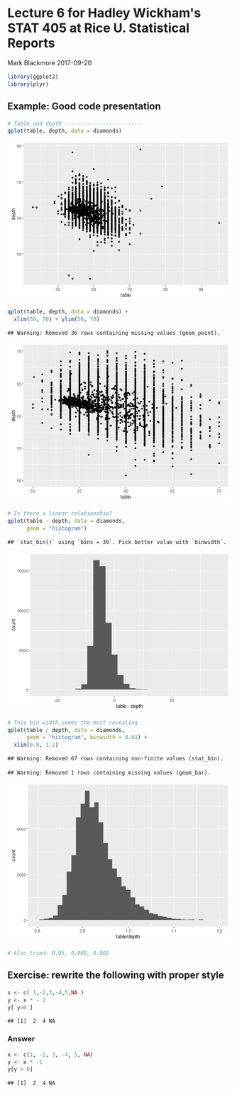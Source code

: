 Lecture 6 for Hadley Wickham's STAT 405 at Rice U. Statistical Reports
================
Mark Blackmore
2017-09-20

``` r
library(ggplot2)
library(plyr)
```

Example: Good code presentation
-------------------------------

``` r
# Table and depth -------------------------
qplot(table, depth, data = diamonds)
```

![](06_hadley_stat405_rice_files/figure-markdown_github-ascii_identifiers/unnamed-chunk-2-1.png)

``` r
qplot(table, depth, data = diamonds) +
  xlim(50, 70) + ylim(50, 70)
```

    ## Warning: Removed 36 rows containing missing values (geom_point).

![](06_hadley_stat405_rice_files/figure-markdown_github-ascii_identifiers/unnamed-chunk-2-2.png)

``` r
# Is there a linear relationship?
qplot(table - depth, data = diamonds,
      geom = "histogram")
```

    ## `stat_bin()` using `bins = 30`. Pick better value with `binwidth`.

![](06_hadley_stat405_rice_files/figure-markdown_github-ascii_identifiers/unnamed-chunk-2-3.png)

``` r
# This bin width seems the most revealing
qplot(table / depth, data = diamonds,
      geom = "histogram", binwidth = 0.01) +
  xlim(0.8, 1.2)
```

    ## Warning: Removed 67 rows containing non-finite values (stat_bin).

    ## Warning: Removed 1 rows containing missing values (geom_bar).

![](06_hadley_stat405_rice_files/figure-markdown_github-ascii_identifiers/unnamed-chunk-2-4.png)

``` r
# Also tried: 0.05, 0.005, 0.002
```

Exercise: rewrite the following with proper style
-------------------------------------------------

``` r
x <- c( 1,-2,3,-4,5,NA )
y <- x * - 1
y[ y>0 ]
```

    ## [1]  2  4 NA

### Answer

``` r
x <- c(1, -2, 3, -4, 5, NA)
y <- x * -1
y[y > 0]
```

    ## [1]  2  4 NA
